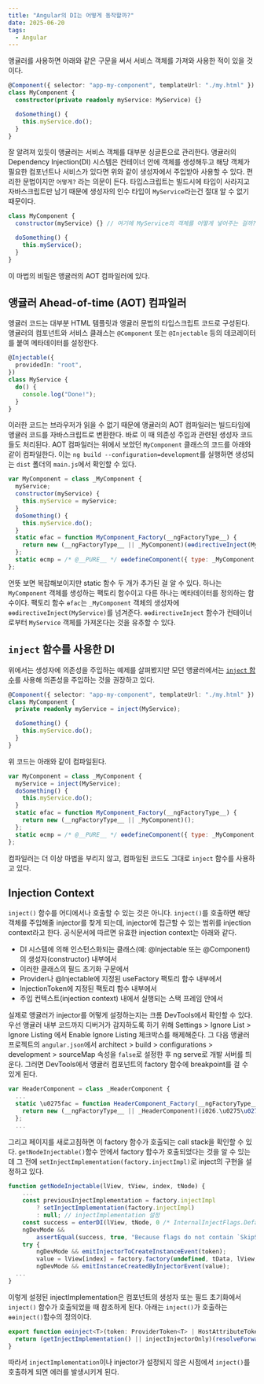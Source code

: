 ```yaml
---
title: "Angular의 DI는 어떻게 동작할까?"
date: 2025-06-20
tags:
  - Angular
---
```


앵귤러를 사용하면 아래와 같은 구문을 써서 서비스 객체를 가져와 사용한 적이 있을 것이다.

```ts
@Component({ selector: "app-my-component", templateUrl: "./my.html" })
class MyComponent {
  constructor(private readonly myService: MyService) {}

  doSomething() {
    this.myService.do();
  }
}
```

잘 알려져 있듯이 앵귤러는 서비스 객체를 대부분 싱글톤으로 관리한다. 앵귤러의 Dependency Injection(DI) 시스템은 컨테이너 안에 객체를 생성해두고 해당 객체가 필요한 컴포넌트나 서비스가 있다면 위와 같이 생성자에서 주입받아 사용할 수 있다. 편리한 문법이지만 `어떻게?` 라는 의문이 든다. 타입스크립트는 빌드시에 타입이 사라지고 자바스크립트만 남기 때문에 생성자의 인수 타입이 `MyService`라는건 절대 알 수 없기 때문이다.

```js
class MyComponent {
  constructor(myService) {} // 여기에 MyService의 객체를 어떻게 넣어주는 걸까?

  doSomething() {
    this.myService();
  }
}
```

이 마법의 비밀은 앵귤러의 AOT 컴파일러에 있다.

## 앵귤러 Ahead-of-time (AOT) 컴파일러

앵귤러 코드는 대부분 HTML 템플릿과 앵귤러 문법의 타입스크립트 코드로 구성된다. 앵귤러의 컴포넌트와 서비스 클래스는 `@Component` 또는 `@Injectable` 등의 데코레이터를 붙여 메타데이터를 설정한다.

```ts
@Injectable({
  providedIn: "root",
})
class MyService {
  do() {
    console.log("Done!");
  }
}
```

이러한 코드는 브라우저가 읽을 수 없기 때문에 앵귤러의 AOT 컴파일러는 빌드타임에 앵귤러 코드를 자바스크립트로 변환한다. 바로 이 때 의존성 주입과 관련된 생성자 코드들도 처리된다. AOT 컴파일러는 위에서 보았던 `MyComponent` 클래스의 코드를 아래와 같이 컴파일한다. 이는 `ng build --configuration=development`를 실행하면 생성되는 `dist` 폴더의 `main.js`에서 확인할 수 있다.

```js
var MyComponent = class _MyComponent {
  myService;
  constructor(myService) {
    this.myService = myService;
  }
  doSomething() {
    this.myService.do();
  }
  static ɵfac = function MyComponent_Factory(__ngFactoryType__) {
    return new (__ngFactoryType__ || _MyComponent)(ɵɵdirectiveInject(MyService));
  };
  static ɵcmp = /* @__PURE__ */ ɵɵdefineComponent({ type: _MyComponent, selectors: [["app-my-component"]], decls: 0, vars: 0, template: function MyComponent_Template(rf, ctx) {}, encapsulation: 2 });
};
```

언뜻 보면 복잡해보이지만 static 함수 두 개가 추가된 걸 알 수 있다. 하나는 `MyComponent` 객체를 생성하는 팩토리 함수이고 다른 하나는 메타데이터를 정의하는 함수이다. 팩토리 함수 `ɵfac`는 `_MyComponent` 객체의 생성자에 `ɵɵdirectiveInject(MyService)`를 넘겨준다. `ɵɵdirectiveInject` 함수가 컨테이너로부터 `MyService` 객체를 가져온다는 것을 유추할 수 있다.

## `inject` 함수를 사용한 DI

위에서는 생성자에 의존성을 주입하는 예제를 살펴봤지만 모던 앵귤러에서는 [`inject` 함수](https://angular.dev/reference/migrations/inject-function)를 사용해 의존성을 주입하는 것을 권장하고 있다.

```ts
@Component({ selector: "app-my-component", templateUrl: "./my.html" })
class MyComponent {
  private readonly myService = inject(MyService);

  doSomething() {
    this.myService.do();
  }
}
```

위 코드는 아래와 같이 컴파일된다.

```js
var MyComponent = class _MyComponent {
  myService = inject(MyService);
  doSomething() {
    this.myService.do();
  }
  static ɵfac = function MyComponent_Factory(__ngFactoryType__) {
    return new (__ngFactoryType__ || _MyComponent)();
  };
  static ɵcmp = /* @__PURE__ */ ɵɵdefineComponent({ type: _MyComponent, selectors: [["app-my-component"]], decls: 0, vars: 0, template: function MyComponent_Template(rf, ctx) {}, encapsulation: 2 });
};
```

컴파일러는 더 이상 마법을 부리지 않고, 컴파일된 코드도 그대로 `inject` 함수를 사용하고 있다.

## Injection Context

`inject()` 함수를 어디에서나 호출할 수 있는 것은 아니다. `inject()`를 호출하면 해당 객체를 주입해줄 injector를 찾게 되는데, injector에 접근할 수 있는 범위를 injection context라고 한다. 공식문서에 따르면 유효한 injection context는 아래와 같다.

- DI 시스템에 의해 인스턴스화되는 클래스(예: @Injectable 또는 @Component)의 생성자(constructor) 내부에서
- 이러한 클래스의 필드 초기화 구문에서
- Provider나 @Injectable에 지정된 useFactory 팩토리 함수 내부에서
- InjectionToken에 지정된 팩토리 함수 내부에서
- 주입 컨텍스트(injection context) 내에서 실행되는 스택 프레임 안에서

실제로 앵귤러가 injector를 어떻게 설정하는지는 크롬 DevTools에서 확인할 수 있다. 우선 앵귤러 내부 코드까지 디버거가 감지하도록 하기 위해 Settings > Ignore List > Ignore Listing 에서 Enable Ignore Listing 체크박스를 해제해준다. 그 다음 앵귤러 프로젝트의 `angular.json`에서 architect > build > configurations > development > sourceMap 속성을 `false`로 설정한 후 ng serve로 개발 서버를 띄운다. 그러면 DevTools에서 앵귤러 컴포넌트의 factory 함수에 breakpoint를 걸 수 있게 된다.

```js
var HeaderComponent = class _HeaderComponent {
  ...
  static \u0275fac = function HeaderComponent_Factory(__ngFactoryType__) {
    return new (__ngFactoryType__ || _HeaderComponent)(i026.\u0275\u0275directiveInject(HlmDialogService)); // 이 라인에 breakpoint를 건다.
  };
  ...
```

그리고 페이지를 새로고침하면 이 factory 함수가 호출되는 call stack을 확인할 수 있다. `getNodeInjectable()`함수 안에서 factory 함수가 호출되었다는 것을 알 수 있는데 그 전에 `setInjectImplementation(factory.injectImpl)`로 inject의 구현을 설정하고 있다.

```js
function getNodeInjectable(lView, tView, index, tNode) {
    ...
    const previousInjectImplementation = factory.injectImpl
        ? setInjectImplementation(factory.injectImpl)
        : null; // injectImplementation 설정
    const success = enterDI(lView, tNode, 0 /* InternalInjectFlags.Default */);
    ngDevMode &&
        assertEqual(success, true, "Because flags do not contain `SkipSelf' we expect this to always succeed.");
    try {
        ngDevMode && emitInjectorToCreateInstanceEvent(token);
        value = lView[index] = factory.factory(undefined, tData, lView, tNode); // 팩토리 함수 호출
        ngDevMode && emitInstanceCreatedByInjectorEvent(value);
  ...
}
```

이렇게 설정된 injectImplementation은 컴포넌트의 생성자 또는 필드 초기화에서 `inject()` 함수가 호출되었을 때 참조하게 된다. 아래는 `inject()`가 호출하는 `ɵɵinject()`함수의 정의이다.

```ts
export function ɵɵinject<T>(token: ProviderToken<T> | HostAttributeToken, flags = InternalInjectFlags.Default): T | null {
  return (getInjectImplementation() || injectInjectorOnly)(resolveForwardRef(token as Type<T>), flags);
}
```

따라서 `injectImplementation`이나 injector가 설정되지 않은 시점에서 `inject()`를 호출하게 되면 에러를 발생시키게 된다.

